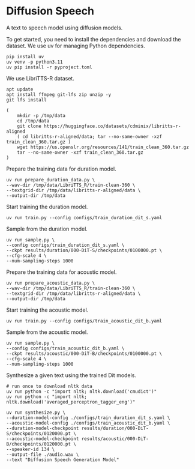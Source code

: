 # Diffusion Speech

A text to speech model using diffusion models.

To get started, you need to install the dependencies and download the dataset. We use uv for managing Python dependencies.

```
pip install uv
uv venv -p python3.11
uv pip install -r pyproject.toml
```

We use LibriTTS-R dataset.

```
apt update
apt install ffmpeg git-lfs zip unzip -y
git lfs install

(
    mkdir -p /tmp/data
    cd /tmp/data
    git clone https://huggingface.co/datasets/cdminix/libritts-r-aligned
    ( cd libritts-r-aligned/data; tar --no-same-owner -xzf train_clean_360.tar.gz )
    wget https://us.openslr.org/resources/141/train_clean_360.tar.gz
    tar --no-same-owner -xzf train_clean_360.tar.gz
)
```


Prepare the training data for duration model.

```
uv run prepare_duration_data.py \
--wav-dir /tmp/data/LibriTTS_R/train-clean-360 \
--textgrid-dir /tmp/data/libritts-r-aligned/data \
--output-dir /tmp/data
```


Start training the duration model.

```
uv run train.py --config configs/train_duration_dit_s.yaml
```

Sample from the duration model.

```
uv run sample.py \
--config configs/train_duration_dit_s.yaml \
--ckpt results/duration/000-DiT-S/checkpoints/0100000.pt \
--cfg-scale 4 \
--num-sampling-steps 1000
```

Prepare the training data for acoustic model.

```
uv run prepare_acoustic_data.py \
--wav-dir /tmp/data/LibriTTS_R/train-clean-360 \
--textgrid-dir /tmp/data/libritts-r-aligned/data \
--output-dir /tmp/data
```


Start training the acoustic model.

```
uv run train.py --config configs/train_acoustic_dit_b.yaml
```

Sample from the acoustic model.

```
uv run sample.py \
--config configs/train_acoustic_dit_b.yaml \
--ckpt results/acoustic/000-DiT-B/checkpoints/0100000.pt \
--cfg-scale 4 \
--num-sampling-steps 1000
```

Synthesize a given text using the trained Dit models.

```
# run once to download nltk data
uv run python -c "import nltk; nltk.download('cmudict')"
uv run python -c "import nltk; nltk.download('averaged_perceptron_tagger_eng')"

uv run synthesize.py \
--duration-model-config ./configs/train_duration_dit_s.yaml \
--acoustic-model-config ./configs/train_acoustic_dit_b.yaml \
--duration-model-checkpoint results/duration/000-DiT-S/checkpoints/0120000.pt \
--acoustic-model-checkpoint results/acoustic/000-DiT-B/checkpoints/0120000.pt \
--speaker-id 134 \
--output-file ./audio.wav \
--text "Diffusion Speech Generation Model"
```
